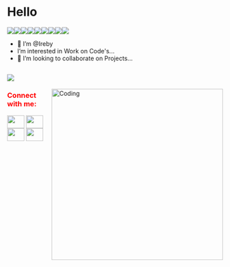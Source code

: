 # Hello
![](https://img.shields.io/badge/Code-JavaScript-informational?style=flat&logo=<LOGO_NAME>&logoColor=white&color=2bbc8a)![](https://img.shields.io/badge/Library-React-informational?style=flat&logo=<LOGO_NAME>&logoColor=white&color=2bbc8a)![](https://img.shields.io/badge/Library-Redux-informational?style=flat&logo=<LOGO_NAME>&logoColor=white&color=2bbc8a)![](https://img.shields.io/badge/Editor-VsCode-informational?style=flat&logo=<LOGO_NAME>&logoColor=white&color=2bbc8a)![](https://img.shields.io/badge/Write-HML5-informational?style=flat&logo=<sure>&logoColor=white&color=2bbc8a)![](https://img.shields.io/badge/Code-CSS-informational?style=flat&logo=<sure>&logoColor=white&color=2bbc8a)![](https://img.shields.io/badge/Use-Node-informational?style=flat&logo=<LOGO_NAME>&logoColor=white&color=2bbc8a)![](https://img.shields.io/badge/Use-Nmp-informational?style=flat&logo=<LOGO_NAME>&logoColor=white&color=2bbc8a)![](https://img.shields.io/badge/Write-Markdown-informational?style=flat&logo=<sure>&logoColor=white&color=2bbc8a)

- 👋 I’m @Ireby
-  I’m interested in Work on Code's...
- 💞️ I’m looking to collaborate on Projects...
 
![](https://img.shields.io/badge/NiceTo-MeetYou-informational?style=flat&logo=data:image/svg%2bxml;base64,<BASE64_DATA>)
--

 <img align="right" alt="Coding" width="400" src="https://www.stockvault.net/data/2016/03/21/189035/preview16.jpg">

<h3 style='color:red' align="left">Connect with me:</h3>
<p align="left">
<a href="your link" target="blank"><img align="center" src="https://cdn.jsdelivr.net/npm/simple-icons@3.0.1/icons/twitter.svg" alt="" height="30" width="40" /></a>
<a href="https://www.linkedin.com/in/rebeca-urra-8225a1187" target="blank"><img align="center" src="https://cdn.jsdelivr.net/npm/simple-icons@3.0.1/icons/linkedin.svg" alt="" height="30" width="40" /></a>
<a href="https://www.instagram.com/rebecaurra" target="blank"><img align="center" src="https://cdn.jsdelivr.net/npm/simple-icons@3.0.1/icons/instagram.svg" alt="" height="30" width="40" /></a>
<a href="your link" target="blank"><img align="center" src="https://cdn.jsdelivr.net/npm/simple-icons@3.0.1/icons/youtube.svg" alt="" height="30" width="40" /></a>
</p>
<!---
Ireby/Ireby is a ✨ special ✨ repository because its `README.md` (this file) appears on your GitHub profile.
You can click the Preview link to take a look at your changes.
--->
